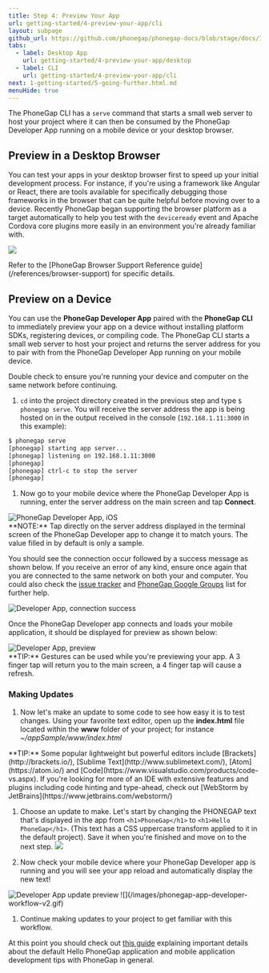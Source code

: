 ```yaml
---
title: Step 4: Preview Your App
url: getting-started/4-preview-your-app/cli
layout: subpage
github_url: https://github.com/phonegap/phonegap-docs/blob/stage/docs/1-getting-started/4-preview-your-app/2-cli.html.md
tabs:
  - label: Desktop App
    url: getting-started/4-preview-your-app/desktop
  - label: CLI
    url: getting-started/4-preview-your-app/cli
next: 1-getting-started/5-going-further.html.md
menuHide: true
---
```


The PhoneGap CLI has a `serve` command that starts a small web server to host your project where it can then be consumed by the PhoneGap Developer App running on a mobile device or your desktop browser.

## Preview in a Desktop Browser

You can test your apps in your desktop browser first to speed up your initial development process. For instance, if you're using a framework like Angular or React, there are tools available for specifically debugging those frameworks in the browser that can be quite helpful before moving over to a device. Recently PhoneGap began supporting the browser platform as a target automatically to help you test with the `deviceready` event and Apache Cordova core plugins more easily in an environment you're already familiar with.

  ![](/images/browser-support/browser-debug.png)

<div class="alert--info">Refer to the [PhoneGap Browser Support Reference guide](/references/browser-support) for specific details.</div>

## Preview on a Device

You can use the **PhoneGap Developer App** paired with the **PhoneGap CLI** to immediately preview your app on a device without installing platform SDKs, registering devices, or compiling code. The PhoneGap CLI starts a small web server to host your project and returns the server address for you to pair with from the PhoneGap Developer App running on your mobile device.

<div class="alert--warning">Double check to ensure you're running your device and computer on the same network before continuing. </div>

1. `cd` into the project directory created in the previous step and type `$ phonegap serve`. You will receive the server address the app is being hosted on in the output received in the console (`192.168.1.11:3000` in this example):

  ```sh
  $ phonegap serve
  [phonegap] starting app server...
  [phonegap] listening on 192.168.1.11:3000
  [phonegap]
  [phonegap] ctrl-c to stop the server
  [phonegap]
  ```

1. Now go to your mobile device where the PhoneGap Developer App is running, enter the server address on the main screen and tap **Connect**.

  <img class="mobile-image" src="/images/dev-app-enter-add.png" alt="PhoneGap Developer App, iOS"/>

  <div class="alert--info"> **NOTE:** Tap directly on the server address displayed in the terminal screen of the PhoneGap Developer app to change it to match yours. The value filled in by default is only a sample. </div>

  You should see the connection occur followed by a success message as shown below. If you receive an error of any kind, ensure once again that you are connected to the same network on both your  and computer. You could also check the [issue tracker](https://github.com/phonegap/phonegap-app-developer/issues) and [PhoneGap Google Groups](https://groups.google.com/forum/#!forum/phonegap) list for further help.

  <img class="mobile-image" src="/images/dev-app-success.jpg" alt="Developer App, connection success"/>

  Once the PhoneGap Developer app connects and loads your mobile application, it should be displayed for preview as shown below:

  <img class="mobile-image" src="/images/dev-app-preview.jpg" alt="Developer App, preview"/>

  <div class="alert--tip"> **TIP:** Gestures can be used while you're previewing your app. A 3 finger tap will return you to the main screen, a 4 finger tap will cause a refresh. </div>

  ### Making Updates

1. Now let's make an update to some code to see how easy it is to test changes. Using your favorite text editor, open up the **index.html** file located within the **www** folder of your project; for instance *~/appSample/www/index.html*

 <div class="alert--tip"> **TIP:** Some popular lightweight  but powerful editors include [Brackets](http://brackets.io/), [Sublime Text](http://www.sublimetext.com/), [Atom](https://atom.io/) and [Code](https://www.visualstudio.com/products/code-vs.aspx). If you're looking for more of an IDE with extensive features and plugins including code hinting and type-ahead, check out [WebStorm by JetBrains](https://www.jetbrains.com/webstorm/)</div>

1. Choose an update to make. Let's start by changing the PHONEGAP text that's displayed in the app from `<h1>PhoneGap</h1>` to `<h1>Hello PhoneGap</h1>`. (This text has a CSS uppercase transform applied to it in the default project). Save it when you're finished and move on to the next step.
  ![](/images/editor.jpg)

1. Now check your mobile device where your PhoneGap Developer app is running and you will see your app reload and automatically display the new text!

  <img class="mobile-image" src="/images/dev-app-code-update.jpg" alt="Developer App update preview"/>
  ![](/images/phonegap-app-developer-workflow-v2.gif)

1. Continue making updates to your project to get familiar with this workflow.

  At this point you should check out [this guide](/tutorials/develop/hello-world-explained/) explaining important details about the default Hello PhoneGap application and mobile application development tips with PhoneGap in general.
